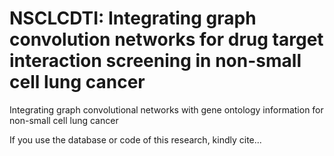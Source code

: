 # NSCLCDTI: Integrating graph convolution networks for drug target interaction screening in non-small cell lung cancer 

Integrating graph convolutional networks with gene ontology information for non-small cell lung cancer 


If you use the database or code of this research, kindly cite... 
